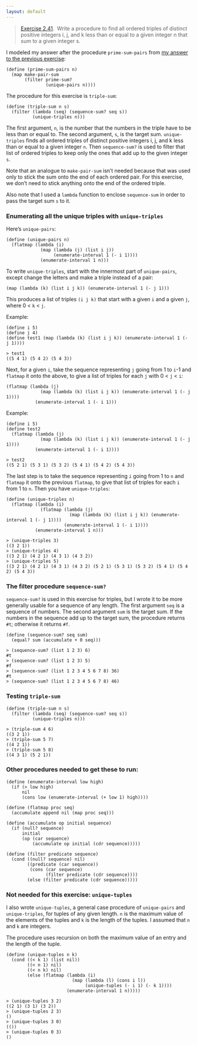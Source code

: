 ```yaml
---
layout: default
---
```


> [Exercise 2.41](https://mitpress.mit.edu/sites/default/files/sicp/full-text/book/book-Z-H-15.html#%_thm_2.41).  Write a procedure to find all ordered triples of distinct positive integers i, j, and k less than or equal to a given integer n that sum to a given integer s.

I modeled my answer after the procedure `prime-sum-pairs` from [my answer to the previous exercise](https://aelanteno.github.io/sicp-exercises/exercise-2.40):

```
(define (prime-sum-pairs n)
  (map make-pair-sum
       (filter prime-sum?
               (unique-pairs n))))
```

The procedure for this exercise is `triple-sum`:

```
(define (triple-sum n s)
  (filter (lambda (seq) (sequence-sum? seq s))
          (unique-triples n)))
```

The first argument, `n`, is the number that the numbers in the triple have to be less than or equal to. The second argument, `s`, is the target sum. `unique-triples` finds all ordered triples of distinct positive integers i, j, and k less than or equal to a given integer `n`. Then `sequence-sum?` is used to filter that list of ordered triples to keep only the ones that add up to the given integer `s`.

Note that an analogue to `make-pair-sum` isn’t needed because that was used only to stick the sum onto the end of each ordered pair. For this exercise, we don’t need to stick anything onto the end of the ordered triple.

Also note that I used a `lambda` function to enclose `sequence-sum` in order to pass the target sum `s` to it.

### Enumerating all the unique triples with `unique-triples`

Here’s `unique-pairs`:

```
(define (unique-pairs n)
  (flatmap (lambda (i)
             (map (lambda (j) (list i j))
                  (enumerate-interval 1 (- i 1))))
             (enumerate-interval 1 n)))
```

To write `unique-triples`, start with the innermost part of `unique-pairs`, except change the letters and make a triple instead of a pair:

`(map (lambda (k) (list i j k)) (enumerate-interval 1 (- j 1)))`

This produces a list of triples `(i j k)` that start with a given `i` and a given `j`, where 0 < `k` < `j`.

Example:

```
(define i 5)
(define j 4)
(define test1 (map (lambda (k) (list i j k)) (enumerate-interval 1 (- j 1))))

> test1
((5 4 1) (5 4 2) (5 4 3))
```

Next, for a given `i`, take the sequence representing `j` going from 1 to `i`-1 and `flatmap` it onto the above, to give a list of triples for each `j` with 0 < `j` < `i`:

```
(flatmap (lambda (j)
             (map (lambda (k) (list i j k)) (enumerate-interval 1 (- j 1))))
           (enumerate-interval 1 (- i 1)))
```

Example: 

```
(define i 5)
(define test2
  (flatmap (lambda (j)
             (map (lambda (k) (list i j k)) (enumerate-interval 1 (- j 1))))
           (enumerate-interval 1 (- i 1))))

> test2
((5 2 1) (5 3 1) (5 3 2) (5 4 1) (5 4 2) (5 4 3))
```

The last step is to take the sequence representing `i` going from 1 to `n` and `flatmap` it onto the previous `flatmap`, to give that list of triples for each `i` from 1 to `n`. Then you have `unique-triples`:

```
(define (unique-triples n)
  (flatmap (lambda (i)
             (flatmap (lambda (j)
                        (map (lambda (k) (list i j k)) (enumerate-interval 1 (- j 1))))
                      (enumerate-interval 1 (- i 1))))
           (enumerate-interval 1 n)))

> (unique-triples 3)
((3 2 1))
> (unique-triples 4)
((3 2 1) (4 2 1) (4 3 1) (4 3 2))
> (unique-triples 5)
((3 2 1) (4 2 1) (4 3 1) (4 3 2) (5 2 1) (5 3 1) (5 3 2) (5 4 1) (5 4 2) (5 4 3))
```

### The filter procedure `sequence-sum?`

`sequence-sum?` is used in this exercise for triples, but I wrote it to be more generally usable for a sequence of any length. The first argument `seq` is a sequence of numbers. The second argument `sum` is the target sum. If the numbers in the sequence add up to the target sum, the procedure returns `#t`; otherwise it returns `#f`.

```
(define (sequence-sum? seq sum)
  (equal? sum (accumulate + 0 seq)))

> (sequence-sum? (list 1 2 3) 6)
#t
> (sequence-sum? (list 1 2 3) 5)
#f
> (sequence-sum? (list 1 2 3 4 5 6 7 8) 36)
#t
> (sequence-sum? (list 1 2 3 4 5 6 7 8) 46)
```

### Testing `triple-sum`

```
(define (triple-sum n s)
  (filter (lambda (seq) (sequence-sum? seq s))
          (unique-triples n)))

> (triple-sum 4 6)
((3 2 1))
> (triple-sum 5 7)
((4 2 1))
> (triple-sum 5 8)
((4 3 1) (5 2 1))
```

### Other procedures needed to get these to run:

```
(define (enumerate-interval low high)
  (if (> low high)
      nil
      (cons low (enumerate-interval (+ low 1) high))))

(define (flatmap proc seq)
  (accumulate append nil (map proc seq)))

(define (accumulate op initial sequence)
  (if (null? sequence)
      initial
      (op (car sequence)
          (accumulate op initial (cdr sequence)))))

(define (filter predicate sequence)
  (cond ((null? sequence) nil)
        ((predicate (car sequence))
         (cons (car sequence)
               (filter predicate (cdr sequence))))
        (else (filter predicate (cdr sequence)))))
```

### Not needed for this exercise: `unique-tuples`

I also wrote `unique-tuples`, a general case procedure of `unique-pairs` and `unique-triples`, for tuples of any given length. `n` is the maximum value of the elements of the tuples and `k` is the length of the tuples. I assumed that `n` and `k` are integers.

The procedure uses recursion on both the maximum value of an entry and the length of the tuple.

```
(define (unique-tuples n k)
  (cond ((< k 1) (list nil))
        ((< n 1) nil)
        ((< n k) nil)
        (else (flatmap (lambda (i)
                         (map (lambda (l) (cons i l))
                              (unique-tuples (- i 1) (- k 1))))
                       (enumerate-interval 1 n)))))

> (unique-tuples 3 2)
((2 1) (3 1) (3 2))
> (unique-tuples 2 3)
()
> (unique-tuples 3 0)
(())
> (unique-tuples 0 3)
()
```
